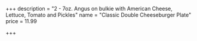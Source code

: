 +++
description = "2 - 7oz. Angus on bulkie with American Cheese, Lettuce, Tomato and Pickles"
name = "Classic Double Cheeseburger Plate"
price = 11.99

+++
